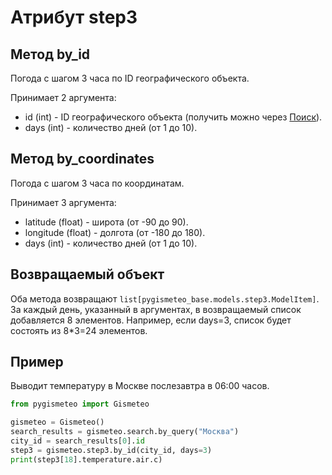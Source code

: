 # Атрибут step3

## Метод by_id

Погода с шагом 3 часа по ID географического объекта.

Принимает 2 аргумента:

- id (int) - ID географического объекта (получить можно через [Поиск](search.md)).
- days (int) - количество дней (от 1 до 10).

## Метод by_coordinates

Погода с шагом 3 часа по координатам.

Принимает 3 аргумента:

- latitude (float) - широта (от -90 до 90).
- longitude (float) - долгота (от -180 до 180).
- days (int) - количество дней (от 1 до 10).

## Возвращаемый объект

Оба метода возвращают `list[pygismeteo_base.models.step3.ModelItem]`. За каждый день, указанный в аргументах, в возвращаемый список добавляется 8 элементов. Например, если days=3, список будет состоять из 8\*3=24 элементов.

## Пример

Выводит температуру в Москве послезавтра в 06:00 часов.

```python
from pygismeteo import Gismeteo

gismeteo = Gismeteo()
search_results = gismeteo.search.by_query("Москва")
city_id = search_results[0].id
step3 = gismeteo.step3.by_id(city_id, days=3)
print(step3[18].temperature.air.c)
```
